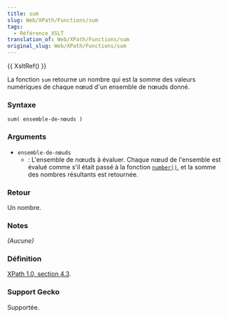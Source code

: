 ```yaml
---
title: sum
slug: Web/XPath/Functions/sum
tags:
  - Référence_XSLT
translation_of: Web/XPath/Functions/sum
original_slug: Web/XPath/Fonctions/sum
---
```

{{ XsltRef() }}

La fonction `sum` retourne un nombre qui est la somme des valeurs numériques de chaque nœud d'un ensemble de nœuds donné.

### Syntaxe

```
sum( ensemble-de-nœuds )
```

### Arguments

- `ensemble-de-nœuds`
  - : L'ensemble de nœuds à évaluer. Chaque nœud de l'ensemble est évalué comme s'il était passé à la fonction [`number()`](fr/XPath/Fonctions/number), et la somme des nombres résultants est retournée.

### Retour

Un nombre.

### Notes

_(Aucune)_

### Définition

[XPath 1.0, section 4.3](http://www.w3.org/TR/xpath#function-sum).

### Support Gecko

Supportée.
